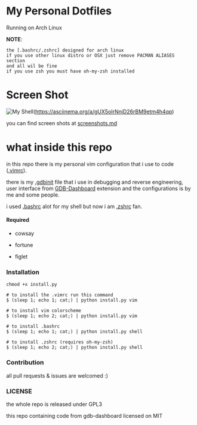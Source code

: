 # My Personal Dotfiles

Running on Arch Linux

**NOTE**:
```
the [.bashrc/.zshrc] designed for arch linux
if you use other linux distro or OSX just remove PACMAN ALIASES section
and all wil be fine
if you use zsh you must have oh-my-zsh installed
```

# Screen Shot

![My Shell](https://asciinema.org/a/gUX5oIrNnjD26rBM9etm4h4qp.png)(https://asciinema.org/a/gUX5oIrNnjD26rBM9etm4h4qp)

you can find screen shots at [screenshots.md](Screenshots.md)


# what inside this repo
in this repo there is my personal vim configuration that i use to code ([.vimrc](.vimrc)).

there is my [.gdbinit](.gdbinit) file that i use in debugging and reverse engineering, user interface from [GDB-Dashboard](https://github.com/cyrus-and/gdb-dashboard) extension and the configurations is by me and some people.

i used [.bashrc](.bashrc) alot for my shell but now i am [.zshrc](.zshrc) fan.

#### Required

- cowsay

- fortune

- figlet

### Installation

```shell
chmod +x install.py

# to install the .vimrc run this command
$ (sleep 1; echo 1; cat;) | python install.py vim

# to install vim colorscheme
$ (sleep 1; echo 2; cat;) | python install.py vim

# to install .bashrc
$ (sleep 1; echo 1; cat;) | python install.py shell

# to install .zshrc (requires oh-my-zsh)
$ (sleep 1; echo 2; cat;) | python install.py shell

```

### Contribution
all pull requests & issues are welcomed :)

### LICENSE
the whole repo is released under GPL3

this repo containing code from gdb-dashboard licensed on MIT

